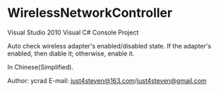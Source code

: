 WirelessNetworkController
=========================

Visual Studio 2010
Visual C# Console Project

Auto check wireless adapter's enabled/disabled state.
If the adapter's enabled, then diable it; otherwise, enable it.

In Chinese(Simplified).

Author:	ycrad
E-mail:	just4steven@163.com/just4steven@gmail.com
